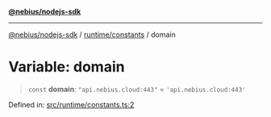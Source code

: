 [**@nebius/nodejs-sdk**](../../../README.md)

***

[@nebius/nodejs-sdk](../../../README.md) / [runtime/constants](../README.md) / domain

# Variable: domain

> `const` **domain**: `"api.nebius.cloud:443"` = `'api.nebius.cloud:443'`

Defined in: [src/runtime/constants.ts:2](https://github.com/nebius/nodejs-sdk/blob/2ec552fb564ad8fdbf78c4eb6e73ce9101501e8a/src/runtime/constants.ts#L2)
